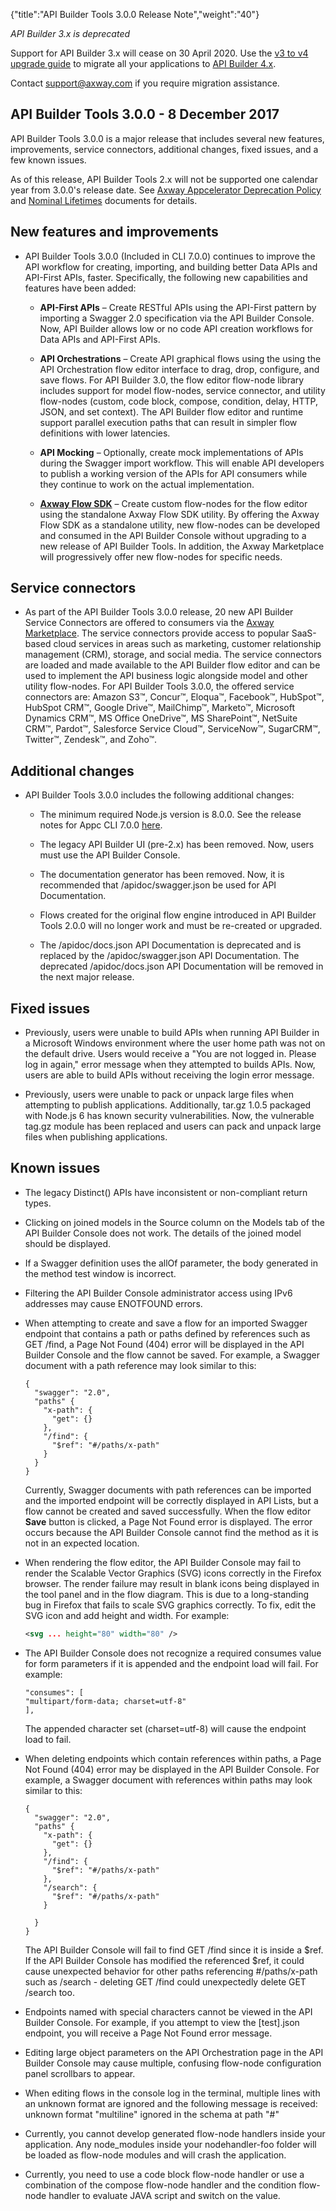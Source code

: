 {"title":"API Builder Tools 3.0.0 Release Note","weight":"40"}

*API Builder 3.x is deprecated*

Support for API Builder 3.x will cease on 30 April 2020. Use the [v3 to v4 upgrade guide](https://docs.axway.com/bundle/API_Builder_4x_allOS_en/page/api_builder_v3_to_v4_upgrade_guide.html) to migrate all your applications to [API Builder 4.x](https://docs.axway.com/bundle/API_Builder_4x_allOS_en/page/api_builder_getting_started_guide.html).

Contact [support@axway.com](mailto:support@axway.com) if you require migration assistance.

## API Builder Tools 3.0.0 - 8 December 2017

API Builder Tools 3.0.0 is a major release that includes several new features, improvements, service connectors, additional changes, fixed issues, and a few known issues.

As of this release, API Builder Tools 2.x will not be supported one calendar year from 3.0.0's release date. See [Axway Appcelerator Deprecation Policy](/docs/appc/AMPLIFY_Appcelerator_Services_Overview/Axway_Appcelerator_Deprecation_Policy/) and [Nominal Lifetimes](/docs/appc/AMPLIFY_Appcelerator_Services_Overview/Axway_Appcelerator_Product_Lifecycle/#nominal-lifetimes) documents for details.

## New features and improvements

* API Builder Tools 3.0.0 (Included in CLI 7.0.0) continues to improve the API workflow for creating, importing, and building better Data APIs and API-First APIs, faster. Specifically, the following new capabilities and features have been added:

    * **API-First APIs** – Create RESTful APIs using the API-First pattern by importing a Swagger 2.0 specification via the API Builder Console. Now, API Builder allows low or no code API creation workflows for Data APIs and API-First APIs.

    * **API Orchestrations** – Create API graphical flows using the using the API Orchestration flow editor interface to drag, drop, configure, and save flows. For API Builder 3.0, the flow editor flow-node library includes support for model flow-nodes, service connector, and utility flow-nodes (custom, code block, compose, condition, delay, HTTP, JSON, and set context). The API Builder flow editor and runtime support parallel execution paths that can result in simpler flow definitions with lower latencies.

    * **API Mocking** – Optionally, create mock implementations of APIs during the Swagger import workflow. This will enable API developers to publish a working version of the APIs for API consumers while they continue to work on the actual implementation.

    * **[Axway Flow SDK](/docs/appc/Axway_API_Builder/API_Builder/API_Builder_Developer_Guide/API_Builder_Flows/Axway_Flow_SDK/)** – Create custom flow-nodes for the flow editor using the standalone Axway Flow SDK utility. By offering the Axway Flow SDK as a standalone utility, new flow-nodes can be developed and consumed in the API Builder Console without upgrading to a new release of API Builder Tools. In addition, the Axway Marketplace will progressively offer new flow-nodes for specific needs.

## Service connectors

* As part of the API Builder Tools 3.0.0 release, 20 new API Builder Service Connectors are offered to consumers via the [Axway Marketplace](https://marketplace.axway.com/home). The service connectors provide access to popular SaaS-based cloud services in areas such as marketing, customer relationship management (CRM), storage, and social media. The service connectors are loaded and made available to the API Builder flow editor and can be used to implement the API business logic alongside model and other utility flow-nodes. For API Builder Tools 3.0.0, the offered service connectors are: Amazon S3™, Concur™, Eloqua™, Facebook™, HubSpot™, HubSpot CRM™, Google Drive™, MailChimp™, Marketo™, Microsoft Dynamics CRM™, MS Office OneDrive™, MS SharePoint™, NetSuite CRM™, Pardot™, Salesforce Service Cloud™, ServiceNow™, SugarCRM™, Twitter™, Zendesk™, and Zoho™.

## Additional changes

* API Builder Tools 3.0.0 includes the following additional changes:

    * The minimum required Node.js version is 8.0.0. See the release notes for Appc CLI 7.0.0 [here](/docs/appc/Appcelerator_CLI/Appcelerator_CLI_Release_Notes/Appcelerator_CLI_Release_Notes_7.x/Appcelerator_CLI_Release_Notes_7.0.x/Appcelerator_CLI_7.0.0.GA_Release_Note/).

    * The legacy API Builder UI (pre-2.x) has been removed. Now, users must use the API Builder Console.

    * The documentation generator has been removed. Now, it is recommended that /apidoc/swagger.json be used for API Documentation.

    * Flows created for the original flow engine introduced in API Builder Tools 2.0.0 will no longer work and must be re-created or upgraded.

    * The /apidoc/docs.json API Documentation is deprecated and is replaced by the /apidoc/swagger.json API Documentation. The deprecated /apidoc/docs.json API Documentation will be removed in the next major release.

## Fixed issues

* Previously, users were unable to build APIs when running API Builder in a Microsoft Windows environment where the user home path was not on the default drive. Users would receive a "You are not logged in. Please log in again," error message when they attempted to builds APIs. Now, users are able to build APIs without receiving the login error message.

* Previously, users were unable to pack or unpack large files when attempting to publish applications. Additionally, tar.gz 1.0.5 packaged with Node.js 6 has known security vulnerabilities. Now, the vulnerable tag.gz module has been replaced and users can pack and unpack large files when publishing applications.

## Known issues

* The legacy Distinct() APIs have inconsistent or non-compliant return types.

* Clicking on joined models in the Source column on the Models tab of the API Builder Console does not work. The details of the joined model should be displayed.

* If a Swagger definition uses the allOf parameter, the body generated in the method test window is incorrect.

* Filtering the API Builder Console administrator access using IPv6 addresses may cause ENOTFOUND errors.

* When attempting to create and save a flow for an imported Swagger endpoint that contains a path or paths defined by references such as GET /find, a Page Not Found (404) error will be displayed in the API Builder Console and the flow cannot be saved. For example, a Swagger document with a path reference may look similar to this:

    ```
    {
      "swagger": "2.0",
      "paths" {
        "x-path": {
          "get": {}
        },
        "/find": {
          "$ref": "#/paths/x-path"
        }
      }
    }
    ```

    Currently, Swagger documents with path references can be imported and the imported endpoint will be correctly displayed in API Lists, but a flow cannot be created and saved successfully. When the flow editor **Save** button is clicked, a Page Not Found error is displayed. The error occurs because the API Builder Console cannot find the method as it is not in an expected location.

* When rendering the flow editor, the API Builder Console may fail to render the Scalable Vector Graphics (SVG) icons correctly in the Firefox browser. The render failure may result in blank icons being displayed in the tool panel and in the flow diagram. This is due to a long-standing bug in Firefox that fails to scale SVG graphics correctly. To fix, edit the SVG icon and add height and width. For example:

    ```xml
    <svg ... height="80" width="80" />
    ```

* The API Builder Console does not recognize a required consumes value for form parameters if it is appended and the endpoint load will fail. For example:

    ```
    "consumes": [
    "multipart/form-data; charset=utf-8"
    ],
    ```

    The appended character set (charset=utf-8) will cause the endpoint load to fail.

* When deleting endpoints which contain references within paths, a Page Not Found (404) error may be displayed in the API Builder Console. For example, a Swagger document with references within paths may look similar to this:

    ```
    {
      "swagger": "2.0",
      "paths" {
        "x-path": {
          "get": {}
        },
        "/find": {
          "$ref": "#/paths/x-path"
        },
        "/search": {
          "$ref": "#/paths/x-path"
        }

      }
    }
    ```

    The API Builder Console will fail to find GET /find since it is inside a $ref. If the API Builder Console has modified the referenced $ref, it could cause unexpected behavior for other paths referencing #/paths/x-path such as /search - deleting GET /find could unexpectedly delete GET /search too.

* Endpoints named with special characters cannot be viewed in the API Builder Console. For example, if you attempt to view the \[test\].json endpoint, you will receive a Page Not Found error message.

* Editing large object parameters on the API Orchestration page in the API Builder Console may cause multiple, confusing flow-node configuration panel scrollbars to appear.

* When editing flows in the console log in the terminal, multiple lines with an unknown format are ignored and the following message is received: unknown format "multiline" ignored in the schema at path "#"

* Currently, you cannot develop generated flow-node handlers inside your application. Any node\_modules inside your nodehandler-foo folder will be loaded as flow-node modules and will crash the application.

* Currently, you need to use a code block flow-node handler or use a combination of the compose flow-node handler and the condition flow-node handler to evaluate JAVA script and switch on the value.
